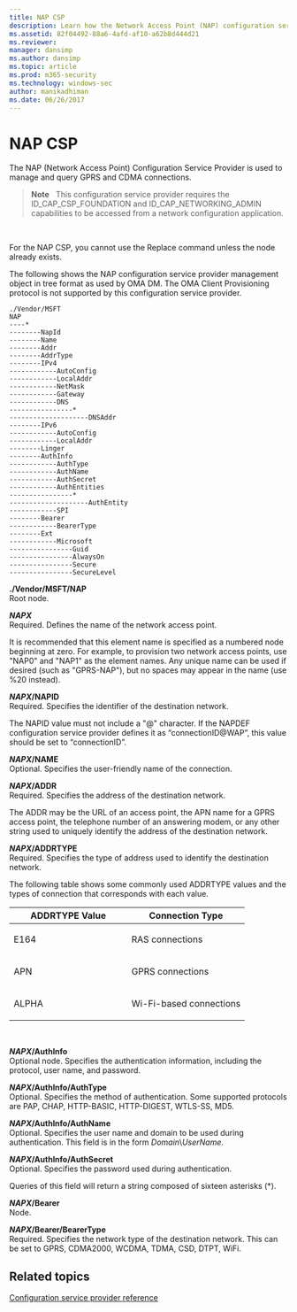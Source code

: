 ```yaml
---
title: NAP CSP
description: Learn how the Network Access Point (NAP) configuration service provider (CSP) is used to manage and query GPRS and CDMA connections.
ms.assetid: 82f04492-88a6-4afd-af10-a62b8d444d21
ms.reviewer: 
manager: dansimp
ms.author: dansimp
ms.topic: article
ms.prod: m365-security
ms.technology: windows-sec
author: manikadhiman
ms.date: 06/26/2017
---
```


# NAP CSP


The NAP (Network Access Point) Configuration Service Provider is used to manage and query GPRS and CDMA connections.

> **Note**   This configuration service provider requires the ID\_CAP\_CSP\_FOUNDATION and ID\_CAP\_NETWORKING\_ADMIN capabilities to be accessed from a network configuration application.

 

For the NAP CSP, you cannot use the Replace command unless the node already exists.

The following shows the NAP configuration service provider management object in tree format as used by OMA DM. The OMA Client Provisioning protocol is not supported by this configuration service provider.
```
./Vendor/MSFT
NAP
----*
--------NapId
--------Name
--------Addr
--------AddrType
--------IPv4
------------AutoConfig
------------LocalAddr
------------NetMask
------------Gateway
------------DNS
----------------*
--------------------DNSAddr
--------IPv6
------------AutoConfig
------------LocalAddr
--------Linger
--------AuthInfo
------------AuthType
------------AuthName
------------AuthSecret
------------AuthEntities
----------------*
--------------------AuthEntity
------------SPI
--------Bearer
------------BearerType
--------Ext
------------Microsoft
----------------Guid
----------------AlwaysOn
----------------Secure
----------------SecureLevel
```
<a href="" id="--vendor-msft-nap"></a>**./Vendor/MSFT/NAP**  
Root node.

<a href="" id="napx"></a>***NAPX***  
Required. Defines the name of the network access point.

It is recommended that this element name is specified as a numbered node beginning at zero. For example, to provision two network access points, use "NAP0" and "NAP1" as the element names. Any unique name can be used if desired (such as "GPRS-NAP"), but no spaces may appear in the name (use %20 instead).

<a href="" id="napx-napid"></a>***NAPX*/NAPID**  
Required. Specifies the identifier of the destination network.

The NAPID value must not include a "@" character. If the NAPDEF configuration service provider defines it as “connectionID@WAP”, this value should be set to “connectionID”.

<a href="" id="napx-name"></a>***NAPX*/NAME**  
Optional. Specifies the user-friendly name of the connection.

<a href="" id="napx-addr"></a>***NAPX*/ADDR**  
Required. Specifies the address of the destination network.

The ADDR may be the URL of an access point, the APN name for a GPRS access point, the telephone number of an answering modem, or any other string used to uniquely identify the address of the destination network.

<a href="" id="napx-addrtype"></a>***NAPX*/ADDRTYPE**  
Required. Specifies the type of address used to identify the destination network.

The following table shows some commonly used ADDRTYPE values and the types of connection that corresponds with each value.

<table>
<colgroup>
<col width="50%" />
<col width="50%" />
</colgroup>
<thead>
<tr class="header">
<th>ADDRTYPE Value</th>
<th>Connection Type</th>
</tr>
</thead>
<tbody>
<tr class="odd">
<td><p>E164</p></td>
<td><p>RAS connections</p></td>
</tr>
<tr class="even">
<td><p>APN</p></td>
<td><p>GPRS connections</p></td>
</tr>
<tr class="odd">
<td><p>ALPHA</p></td>
<td><p>Wi-Fi-based connections</p></td>
</tr>
</tbody>
</table>

 

<a href="" id="napx-authinfo"></a>***NAPX*/AuthInfo**  
Optional node. Specifies the authentication information, including the protocol, user name, and password.

<a href="" id="napx-authinfo-authtype"></a>***NAPX*/AuthInfo/AuthType**  
Optional. Specifies the method of authentication. Some supported protocols are PAP, CHAP, HTTP-BASIC, HTTP-DIGEST, WTLS-SS, MD5.

<a href="" id="napx-authinfo-authname"></a>***NAPX*/AuthInfo/AuthName**  
Optional. Specifies the user name and domain to be used during authentication. This field is in the form *Domain*\\*UserName*.

<a href="" id="napx-authinfo-authsecret"></a>***NAPX*/AuthInfo/AuthSecret**  
Optional. Specifies the password used during authentication.

Queries of this field will return a string composed of sixteen asterisks (\*).

<a href="" id="napx-bearer"></a>***NAPX*/Bearer**  
Node.

<a href="" id="napx-bearer-bearertype"></a>***NAPX*/Bearer/BearerType**  
Required. Specifies the network type of the destination network. This can be set to GPRS, CDMA2000, WCDMA, TDMA, CSD, DTPT, WiFi.

## Related topics


[Configuration service provider reference](configuration-service-provider-reference.md)

 

 






